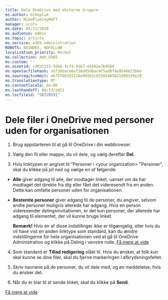 ```yaml
---
title: Dele OneDrive med eksterne brugere
ms.author: mikeplum
author: MikePlumleyMSFT
manager: scotv
ms.date: 04/21/2020
ms.audience: Admin
ms.topic: article
ms.service: o365-administration
ROBOTS: NOINDEX, NOFOLLOW
localization_priority: Normal
ms.collection: Adm_O365
ms.custom: ''
ms.assetid: cd031153-5db6-4cf4-92b7-eb562e7b9568
ms.openlocfilehash: a5736bace6ef36dd5d0ac4f5ad874a9546b23b6e
ms.sourcegitcommit: ab75f66355116e995b3cb5505465b31989339e28
ms.translationtype: MT
ms.contentlocale: da-DK
ms.lasthandoff: 08/13/2021
ms.locfileid: "58320591"
---
```

# <a name="share-files-in-onedrive-with-people-outside-your-organization"></a>Dele filer i OneDrive med personer uden for organisationen

1. Brug appstarteren til at gå til OneDrive i din webbrowser. 
    
2. Vælg den fil eller mappe, du vil dele, og vælg derefter **Del**. 
    
3. Hvis linktypen er angivet til "Personer i \<your organization\> "Personer", skal du klikke på pil ned og vælge en af følgende: 
    
  - **Alle** giver adgang til alle, der modtager linket, uanset om de har modtaget det direkte fra dig eller fået det videresendt fra en anden. Dette kan omfatte personer uden for organisationen. 
    
  - **Bestemte personer** giver adgang til de personer, du angiver, selvom andre personer muligvis allerede har adgang. Hvis en person videresender delingsinvitationen, er det kun personer, der allerede har adgang til elementet, der vil kunne bruge linket. 
    
    **Bemærk!** Hvis en af disse indstillinger ikke er tilgængelig, eller hvis du vil have vist en anden linktype som standard, kan  du ændre indstillingerne for hele organisationen ved at gå til OneDrive Administration og klikke på Deling i venstre rude. [Få mere at vide](https://go.microsoft.com/fwlink/?linkid=871961)
  
4. Som standard er **Tillad redigering** slået til. Hvis du ønsker, at folk kun skal kunne se dine filer, skal du fjerne markeringen i afkrydsningsfeltet. 
    
5. Skriv navnene på de personer, du vil dele med, og en meddelelse, hvis du ønsker det.
    
6. Når du er klar til at sende linket, skal du klikke på **Send**. 
    
[Få mere at vide](https://go.microsoft.com/fwlink/?linkid=871861)
  

